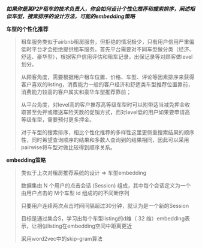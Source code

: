 ***如果你是某P2P租车的技术负责人，你会如何设计个性化推荐和搜索排序，阐述相似车型，搜索排序的设计方法，可能的embedding策略***

**车型的个性化推荐**

> ​	租车服务类似于airbnb租房服务，但拒绝的情况极少，只有用户信用严重偏低时平台才会拒绝提供租车服务。首先平台需要对不同车型做分类（经济、舒适、豪华型），根据客户信用评估和租车记录，出保记录等对顾客做level划分。
>
> ​	从顾客角度，需要根据用户租车位置、价格、车型、评论等因素排序来获得客户喜欢的listing，消费能力一般的客户经济和舒适类车型推荐位置靠前，消费能力较高的客户属实和豪华车型推荐靠前；
>
> ​	从平台角度，对level高的客户推荐高等级车型时可以附带适当减免押金收取甚至免押或赠送车险天数的促销方式，而对level低的用户如果要申请高等级车型，需要预付更多押金。
>
> ​	对于车型的搜索排序，相比个性化推荐的多样性这里更侧重搜索结果的顺序性，同时希望查询顺序的结果和多数人查询到的结果相同，因此可以采用pairwise将车型对做比较得到顺序关系。

**embedding策略**

> 类似于上次对租房推荐系统的设计 => 车型embedding
>
> 数据集由 N 个用户的点击会话 (Session) 组成，其中每个会话定义为一个由用户点击的 M个车型 id 组成的的不间断序列
>
> 只要用户连续两次点击时间间隔超过30分钟，就认为是一个新的Session
>
> 目标是通过集合S，学习出每个车型listing的d维（ 32 维）embedding表示，让相似listing在embedding空间中距离更近
>
> 采用word2vec中的skip-gram算法

